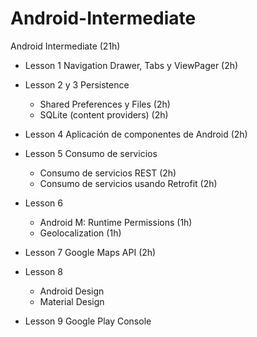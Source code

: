 # Android-Intermediate
Android Intermediate (21h)

 - Lesson 1
	 Navigation Drawer, Tabs y ViewPager (2h)
	 
 - Lesson 2 y 3
	 Persistence
	 - Shared Preferences y Files (2h)
	 - SQLite (content providers) (2h)
	 
 - Lesson 4
	 Aplicación de componentes de Android (2h)
	 
 - Lesson 5
	 Consumo de servicios	 
	 - Consumo de servicios REST (2h)
	 - Consumo de servicios usando Retrofit (2h)
 - Lesson 6
	 - Android M: Runtime Permissions (1h)
	 - Geolocalization (1h)
 - Lesson 7
	 Google Maps API (2h)
	 
 - Lesson 8
	 - Android Design
	 - Material Design
 - Lesson 9
  Google Play Console
